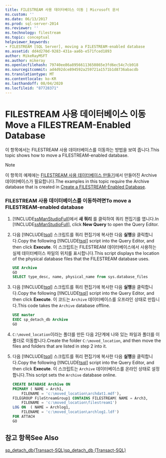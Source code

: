 ```yaml
---
title: FILESTREAM 사용 데이터베이스 이동 | Microsoft 문서
ms.custom: ''
ms.date: 06/13/2017
ms.prod: sql-server-2014
ms.reviewer: ''
ms.technology: filestream
ms.topic: conceptual
helpviewer_keywords:
- FILESTREAM [SQL Server], moving a FILESTREAM-enabled database
ms.assetid: dd4d270d-9283-431a-aa6b-e571fced1893
author: MikeRayMSFT
ms.author: mikeray
ms.openlocfilehash: 79740ee86a89566113650865e3fd6ec54c7cb918
ms.sourcegitcommit: ad4d92dce894592a259721a1571b1d8736abacdb
ms.translationtype: MT
ms.contentlocale: ko-KR
ms.lasthandoff: 08/04/2020
ms.locfileid: "87728371"
---
```

# <a name="move-a-filestream-enabled-database"></a><span data-ttu-id="2c9cd-102">FILESTREAM 사용 데이터베이스 이동</span><span class="sxs-lookup"><span data-stu-id="2c9cd-102">Move a FILESTREAM-Enabled Database</span></span>
  <span data-ttu-id="2c9cd-103">이 항목에서는 FILESTREAM 사용 데이터베이스를 이동하는 방법을 보여 줍니다.</span><span class="sxs-lookup"><span data-stu-id="2c9cd-103">This topic shows how to move a FILESTREAM-enabled database.</span></span>  
  
> [!NOTE]  
>  <span data-ttu-id="2c9cd-104">이 항목의 예제에는 [FILESTREAM 사용 데이터베이스 만들기](create-a-filestream-enabled-database.md)에서 만들어진 Archive 데이터베이스가 필요합니다.</span><span class="sxs-lookup"><span data-stu-id="2c9cd-104">The examples in this topic require the Archive database that is created in [Create a FILESTREAM-Enabled Database](create-a-filestream-enabled-database.md).</span></span>  
  
### <a name="to-move-a-filestream-enabled-database"></a><span data-ttu-id="2c9cd-105">FILESTREAM 사용 데이터베이스를 이동하려면</span><span class="sxs-lookup"><span data-stu-id="2c9cd-105">To move a FILESTREAM-enabled database</span></span>  
  
1.  <span data-ttu-id="2c9cd-106">[!INCLUDE[ssManStudioFull](../../includes/ssmanstudiofull-md.md)]에서 **새 쿼리** 를 클릭하여 쿼리 편집기를 엽니다.</span><span class="sxs-lookup"><span data-stu-id="2c9cd-106">In [!INCLUDE[ssManStudioFull](../../includes/ssmanstudiofull-md.md)], click **New Query** to open the Query Editor.</span></span>  
  
2.  <span data-ttu-id="2c9cd-107">다음 [!INCLUDE[tsql](../../includes/tsql-md.md)] 스크립트를 쿼리 편집기에 복사한 다음 **실행**을 클릭합니다.</span><span class="sxs-lookup"><span data-stu-id="2c9cd-107">Copy the following [!INCLUDE[tsql](../../includes/tsql-md.md)] script into the Query Editor, and then click **Execute**.</span></span> <span data-ttu-id="2c9cd-108">이 스크립트는 FILESTREAM 데이터베이스에서 사용하는 실제 데이터베이스 파일의 위치를 표시합니다.</span><span class="sxs-lookup"><span data-stu-id="2c9cd-108">This script displays the location of the physical database files that the FILESTREAM database uses.</span></span>  
  
    ```sql  
    USE Archive  
    GO  
    SELECT type_desc, name, physical_name from sys.database_files  
    ```  
  
3.  <span data-ttu-id="2c9cd-109">다음 [!INCLUDE[tsql](../../includes/tsql-md.md)] 스크립트를 쿼리 편집기에 복사한 다음 **실행**을 클릭합니다.</span><span class="sxs-lookup"><span data-stu-id="2c9cd-109">Copy the following [!INCLUDE[tsql](../../includes/tsql-md.md)] script into the Query Editor, and then click **Execute**.</span></span> <span data-ttu-id="2c9cd-110">이 코드는 `Archive` 데이터베이스를 오프라인 상태로 만듭니다.</span><span class="sxs-lookup"><span data-stu-id="2c9cd-110">This code takes the `Archive` database offline.</span></span>  
  
    ```sql  
    USE master  
    EXEC sp_detach_db Archive  
    GO  
    ```  
  
4.  <span data-ttu-id="2c9cd-111">`C:\moved_location`이라는 폴더를 만든 다음 2단계에 나와 있는 파일과 폴더를 이 폴더로 이동합니다.</span><span class="sxs-lookup"><span data-stu-id="2c9cd-111">Create the folder `C:\moved_location`, and then move the files and folders that are listed in step 2 into it.</span></span>  
  
5.  <span data-ttu-id="2c9cd-112">다음 [!INCLUDE[tsql](../../includes/tsql-md.md)] 스크립트를 쿼리 편집기에 복사한 다음 **실행**을 클릭합니다.</span><span class="sxs-lookup"><span data-stu-id="2c9cd-112">Copy the following [!INCLUDE[tsql](../../includes/tsql-md.md)] script into the Query Editor, and then click **Execute**.</span></span> <span data-ttu-id="2c9cd-113">이 스크립트는 `Archive` 데이터베이스를 온라인 상태로 설정합니다.</span><span class="sxs-lookup"><span data-stu-id="2c9cd-113">This script sets the `Archive` database online.</span></span>  
  
    ```sql  
    CREATE DATABASE Archive ON  
    PRIMARY ( NAME = Arch1,  
        FILENAME = 'c:\moved_location\archdat1.mdf'),  
    FILEGROUP FileStreamGroup1 CONTAINS FILESTREAM( NAME = Arch3,  
        FILENAME = 'c:\moved_location\filestream1')  
    LOG ON  ( NAME = Archlog1,  
        FILENAME = 'c:\moved_location\archlog1.ldf')  
    FOR ATTACH  
    GO  
    ```  
  
## <a name="see-also"></a><span data-ttu-id="2c9cd-114">참고 항목</span><span class="sxs-lookup"><span data-stu-id="2c9cd-114">See Also</span></span>  
 [<span data-ttu-id="2c9cd-115">sp_detach_db&#40;Transact-SQL&#41;</span><span class="sxs-lookup"><span data-stu-id="2c9cd-115">sp_detach_db &#40;Transact-SQL&#41;</span></span>](/sql/relational-databases/system-stored-procedures/sp-detach-db-transact-sql)  
  
  
